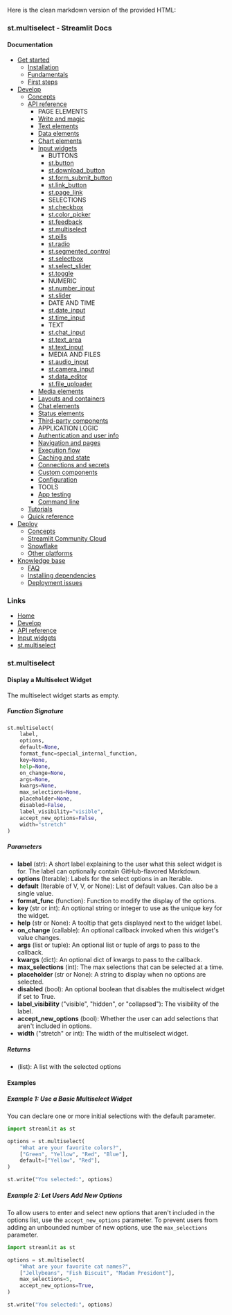 Here is the clean markdown version of the provided HTML:

### st.multiselect - Streamlit Docs
#### Documentation

* [Get started](/get-started)
	+ [Installation](/get-started/installation)
	+ [Fundamentals](/get-started/fundamentals)
	+ [First steps](/get-started/tutorials)
* [Develop](/develop)
	+ [Concepts](/develop/concepts)
	+ [API reference](/develop/api-reference)
		- PAGE ELEMENTS
		- [Write and magic](/develop/api-reference/write-magic)
		- [Text elements](/develop/api-reference/text)
		- [Data elements](/develop/api-reference/data)
		- [Chart elements](/develop/api-reference/charts)
		- [Input widgets](/develop/api-reference/widgets)
			- BUTTONS
			- [st.button](/develop/api-reference/widgets/st.button)
			- [st.download_button](/develop/api-reference/widgets/st.download_button)
			- [st.form_submit_button](/develop/api-reference/execution-flow/st.form_submit_button)
			- [st.link_button](/develop/api-reference/widgets/st.link_button)
			- [st.page_link](/develop/api-reference/widgets/st.page_link)
			- SELECTIONS
			- [st.checkbox](/develop/api-reference/widgets/st.checkbox)
			- [st.color_picker](/develop/api-reference/widgets/st.color_picker)
			- [st.feedback](/develop/api-reference/widgets/st.feedback)
			- [st.multiselect](/develop/api-reference/widgets/st.multiselect)
			- [st.pills](/develop/api-reference/widgets/st.pills)
			- [st.radio](/develop/api-reference/widgets/st.radio)
			- [st.segmented_control](/develop/api-reference/widgets/st.segmented_control)
			- [st.selectbox](/develop/api-reference/widgets/st.selectbox)
			- [st.select_slider](/develop/api-reference/widgets/st.select_slider)
			- [st.toggle](/develop/api-reference/widgets/st.toggle)
			- NUMERIC
			- [st.number_input](/develop/api-reference/widgets/st.number_input)
			- [st.slider](/develop/api-reference/widgets/st.slider)
			- DATE AND TIME
			- [st.date_input](/develop/api-reference/widgets/st.date_input)
			- [st.time_input](/develop/api-reference/widgets/st.time_input)
			- TEXT
			- [st.chat_input](/develop/api-reference/chat/st.chat_input)
			- [st.text_area](/develop/api-reference/widgets/st.text_area)
			- [st.text_input](/develop/api-reference/widgets/st.text_input)
			- MEDIA AND FILES
			- [st.audio_input](/develop/api-reference/widgets/st.audio_input)
			- [st.camera_input](/develop/api-reference/widgets/st.camera_input)
			- [st.data_editor](/develop/api-reference/data/st.data_editor)
			- [st.file_uploader](/develop/api-reference/widgets/st.file_uploader)
		- [Media elements](/develop/api-reference/media)
		- [Layouts and containers](/develop/api-reference/layout)
		- [Chat elements](/develop/api-reference/chat)
		- [Status elements](/develop/api-reference/status)
		- [Third-party components](https://streamlit.io/components)
		- APPLICATION LOGIC
		- [Authentication and user info](/develop/api-reference/user)
		- [Navigation and pages](/develop/api-reference/navigation)
		- [Execution flow](/develop/api-reference/execution-flow)
		- [Caching and state](/develop/api-reference/caching-and-state)
		- [Connections and secrets](/develop/api-reference/connections)
		- [Custom components](/develop/api-reference/custom-components)
		- [Configuration](/develop/api-reference/configuration)
		- TOOLS
		- [App testing](/develop/api-reference/app-testing)
		- [Command line](/develop/api-reference/cli)
	+ [Tutorials](/develop/tutorials)
	+ [Quick reference](/develop/quick-reference)
* [Deploy](/deploy)
	+ [Concepts](/deploy/concepts)
	+ [Streamlit Community Cloud](/deploy/streamlit-community-cloud)
	+ [Snowflake](/deploy/snowflake)
	+ [Other platforms](/deploy/tutorials)
* [Knowledge base](/knowledge-base)
	+ [FAQ](/knowledge-base/using-streamlit)
	+ [Installing dependencies](/knowledge-base/dependencies)
	+ [Deployment issues](/knowledge-base/deploy)

### Links
* [Home](/)
* [Develop](/develop)
* [API reference](/develop/api-reference)
* [Input widgets](/develop/api-reference/widgets)
* [st.multiselect](/develop/api-reference/widgets/st.multiselect)

### st.multiselect
#### Display a Multiselect Widget

The multiselect widget starts as empty.

##### Function Signature
```python
st.multiselect(
    label, 
    options, 
    default=None, 
    format_func=special_internal_function, 
    key=None, 
    help=None, 
    on_change=None, 
    args=None, 
    kwargs=None, 
    max_selections=None, 
    placeholder=None, 
    disabled=False, 
    label_visibility="visible", 
    accept_new_options=False, 
    width="stretch"
)
```

##### Parameters

* **label** (str): A short label explaining to the user what this select widget is for. The label can optionally contain GitHub-flavored Markdown.
* **options** (Iterable): Labels for the select options in an Iterable.
* **default** (Iterable of V, V, or None): List of default values. Can also be a single value.
* **format_func** (function): Function to modify the display of the options.
* **key** (str or int): An optional string or integer to use as the unique key for the widget.
* **help** (str or None): A tooltip that gets displayed next to the widget label.
* **on_change** (callable): An optional callback invoked when this widget's value changes.
* **args** (list or tuple): An optional list or tuple of args to pass to the callback.
* **kwargs** (dict): An optional dict of kwargs to pass to the callback.
* **max_selections** (int): The max selections that can be selected at a time.
* **placeholder** (str or None): A string to display when no options are selected.
* **disabled** (bool): An optional boolean that disables the multiselect widget if set to True.
* **label_visibility** ("visible", "hidden", or "collapsed"): The visibility of the label.
* **accept_new_options** (bool): Whether the user can add selections that aren't included in options.
* **width** ("stretch" or int): The width of the multiselect widget.

##### Returns

* (list): A list with the selected options

#### Examples

##### Example 1: Use a Basic Multiselect Widget

You can declare one or more initial selections with the default parameter.
```python
import streamlit as st

options = st.multiselect(
    "What are your favorite colors?",
    ["Green", "Yellow", "Red", "Blue"],
    default=["Yellow", "Red"],
)

st.write("You selected:", options)
```

##### Example 2: Let Users Add New Options

To allow users to enter and select new options that aren't included in the options list, use the `accept_new_options` parameter. To prevent users from adding an unbounded number of new options, use the `max_selections` parameter.
```python
import streamlit as st

options = st.multiselect(
    "What are your favorite cat names?",
    ["Jellybeans", "Fish Biscuit", "Madam President"],
    max_selections=5,
    accept_new_options=True,
)

st.write("You selected:", options)
```